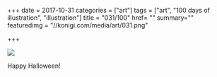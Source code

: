 +++
date = 2017-10-31
categories = ["art"]
tags = ["art", "100 days of illustration", "illustration"]
title = "031/100"
href= ""
summary=""
featuredimg = "//konigi.com/media/art/031.png"

+++

<img src="//konigi.com/media/art/031.png" />

Happy Halloween!
